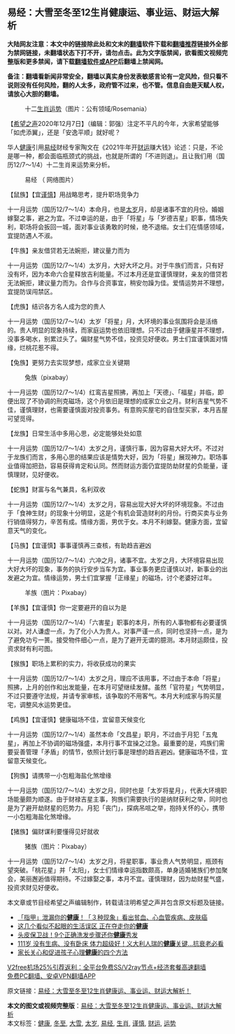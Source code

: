  <h2>易经：大雪至冬至12生肖健康运、事业运、财运大解析</h2> <p class="notice"><b>大陆网友注意：本文中的链接除此处和文末的<a href="https://github.com/bannedbook/fanqiang" >翻墙</a>软件下载和<a href="https://github.com/killgcd/justmysocks/blob/master/README.md">翻墙推荐</a>链接外全部为禁网链接，未翻墙状态下打不开，请勿点击。此为文字版禁闻，欲看图文视频完整版和更多禁闻，请下载<a href="https://github.com/bannedbook/fanqiang">翻墙软件或APP</a>后翻墙上禁闻网。</p><p>备注：翻墙看新闻非常安全，翻墙以真实身份发表敏感言论有一定风险，但只看不说则没有任何风险，翻的人太多，政府管不过来，也不管。信息自由是天赋人权，请放心大胆的翻墙。</b></p>  <div class="entry"> <figure><figcaption>十二<a href="https://www.bannedbook.org/bnews/tag/%e7%94%9f%e8%82%96/" class="st_tag internal_tag" rel="tag" title="标签 生肖 下的日志">生肖</a><a href="https://www.bannedbook.org/bnews/tag/%E8%BF%90%E5%8A%BF/" class="st_tag internal_tag" rel="tag" title="标签 运势 下的日志">运势</a>（图片：公有领域/Rosemania）</figcaption></figure> <p>【<span class='wp_keywordlink_affiliate'><a href="https://www.soundofhope.org" title="希望之声" target="_blank">希望之声</a></span>2020年12月7日】（编辑：郭强）注定不平凡的今年，大家希望能够「如虎添翼」，还是「安逸平顺」就好呢？</p> <p>华人<a href="https://www.bannedbook.org/bnews/tag/%e5%81%a5%e5%ba%b7/" class="st_tag internal_tag" rel="tag" title="标签 健康 下的日志">健康</a>引用<a href="https://www.bannedbook.org/bnews/tag/%E6%98%93%E7%BB%8F/" class="st_tag internal_tag" rel="tag" title="标签 易经 下的日志">易经</a>财经专家陶文在《2021牛年开<a href="https://www.bannedbook.org/bnews/tag/%E8%B4%A2%E8%BF%90/" class="st_tag internal_tag" rel="tag" title="标签 财运 下的日志">财运</a>赚大钱》论述：只是，不论是哪一种，都会面临瓶颈式的挑战，也就是所谓的「不进则退」。且让我们用（国历12/7～1/4）十二生肖来运势来分析。</p> <figure><figcaption>易经 （ 网络图片）</figcaption></figure> <p>【鼠族】【宜<a href="https://www.bannedbook.org/bnews/tag/%E8%B0%A8%E6%85%8E/" class="st_tag internal_tag" rel="tag" title="标签 谨慎 下的日志">谨慎</a>】用战略思考，提升职场竞争力</p> <p>十一月运势（国历12/7～1/4）本命月，也是<a href="https://www.bannedbook.org/bnews/tag/%e5%a4%aa%e5%b2%81/" class="st_tag internal_tag" rel="tag" title="标签 太岁 下的日志">太岁</a>月，却是诸事不宜的月份。婚姻嫁娶之事，避之为宜。不过幸运的是，由于「将星」与「岁德吉星」职事，情场失利，职场将会扳回一城，面对事业该勇敢的时候，绝不退缩。女士们在情感领域，宜提防遇人不淑。</p> <p>【牛族】亲友借贷若无法婉拒，建议量力而为</p> <p>十一月运势（国历12/7～1/4）太岁月，大好大坏之月。对于牛族们而言，只有好没有坏，因为本命六合星释放吉利能量。不过本月还是宜谨慎理财，亲友的借贷若无法婉拒，建议量力而为。合作与合资事宜，稍安勿躁为佳。爱情运势并不理想，宜提防误闯禁区。</p> <p>【虎族】结识各方名人成为您的贵人</p>  <p>十一月运势（国历12/7～1/4）太岁「将星」月，大环境的事业氛围将会是活络的。贵人明显的现象持续，而家庭运势也依旧理想。只不过由于健康星并不理想，没事多喝水，别累过头了。偏财星气势不佳，投资见好便收。男士们宜谨慎面对情缘，烂桃花惹不得。</p> <p>【兔族】更努力去实现梦想，成家立业关键期</p> <figure><figcaption>兔族（pixabay）</figcaption></figure> <p>十一月运势（国历12/7～1/4）红鸾吉星照拂，再加上「天德」、「福星」并临，即便出现了不协调的刑克磁场，这个月依旧是理想的成家立业之月。财利吉星气势不佳，谨慎理财，也需要谨慎面对投资事务。有意购买屋宅的自住型买家，本月吉屋可望觅得。</p> <p>【龙族】日常生活中多用心思，必定能够处处如意</p> <p>十一月运势（国历12/7～1/4）太岁之月，谨慎行事，因为容易大好大坏。不过对于龙族们而言，多用心思的结果应该是情势大好，因为「将星」展现神力。职场事业值得加把劲，容易获得肯定和认同。然而财运方面仍宜提防劫财星的负能量，谨慎理财，见好便收。</p> <p>【蛇族】财富与名气兼具，名利双收</p> <p>十一月运势（国历12/7～1/4）太岁之月，容易出现大好大坏的环境现象。不过由于「食神生财」的现象十分明显，这是个有机会营造财利的月份。行商买卖与业务行销值得努力，辛苦有成。情缘方面，男优于女。本月不利嫁娶。健康方面，宜留意天气的变化。</p>  <p>【马族】【宜谨慎】事事谨慎再三查核，有助趋吉避凶</p> <p>十一月运势（国历12/7～1/4）六冲之月，诸事不宜。太岁之月，大环境容易出现大好大坏的现象，事务的执行安步当车为宜。事业事务更应谨慎以对，新事业的出发避之为宜。情缘运势，男士们宜掌握「正缘星」的磁场，讨个老婆好过年。</p> <figure><figcaption>羊族（图片：Pixabay）</figcaption></figure> <p>【羊族】【宜谨慎】你一定要避开的自以为是</p> <p>十一月运势（国历12/7～1/4）「六害星」职事的本月，所有的人事物都有必要谨慎以对。对人谦虚一点，为了化小人为贵人。对事严谨一点，同时也坚持一点，是为了避免功亏一篑。接受物件细心一点，是为了避开无谓的臆测。本月财运颇佳，投资求财有利可图。</p> <p>【猴族】职场上累积的实力，将收获成功的果实</p> <p>十一月运势（国历12/7～1/4）太岁之月，理应不该用事，不过由于本命「将星」照拂，上月的创作和出发能量，在本月可望继续发酵。虽然「官符星」气势明显，不过只要遵守法规，并请专家审核，该争取的不用客气。本月大利成家与购买屋宅，调整风水运势更佳。</p> <p>【鸡族】【宜谨慎】健康磁场不佳，宜留意天候变化</p>  <p>十一月运势（国历12/7～1/4）虽然本命「文昌星」职月，不过由于月犯「五鬼星」，再加上不协调的磁场强盛，本月行事不宜操之过急。最重要的是，鸡族们需要妥善管理「矛盾」的情节，依照计划行事是理想的趋吉避凶。健康磁场不佳，宜留意天候变化。</p> <p>【狗族】请携带一小包粗海盐化煞增缘</p> <p>十一月运势（国历12/7～1/4）太岁之月，同时也是「太岁将星月」，代表大环境职场能量颇为顺遂。由于财禄吉星主事，狗族们需要执行的是纳财获利之举，同时也是为了避开劫财星的厄势力。月犯「丧门」，探病吊唁之举，抱持关怀的心，携带一小包粗海盐化煞增缘。</p> <p>【猪族】偏财谋利要懂得见好就收</p> <figure><figcaption>猪族（图片：Pixabay）</figcaption></figure> <p>十一月运势（国历12/7～1/4）太岁之月，将星职事，事业贵人气势明显，瓶颈有望突破。「桃花星」并「太阳」，女士们情缘幸运指数颇高，单身适婚猪族们参加聚会，美丽邂逅值得期待。不过嫁娶之事，本月不宜。谨慎理财，因为劫财星气盛，投资求财见好便收。</p> <p>本文章或节目经希望之声编辑制作，转载请注明希望之声并包含原文标题及链接。</p> <ul class='op-related-articles' title='相关阅读'> <li><a href='https://www.bannedbook.org/bnews/health/20201207/1443565.html' target='_blank'>「指甲」泄漏你的<b>健康</b>！「３种现象」看出贫血、心血管疾病、皮肤癌</a></li> <li><a href='https://www.bannedbook.org/bnews/lifebaike/20201207/1443549.html' target='_blank'>这几个看似不起眼的生活误区 正在夺走你的<b>健康</b></a></li> <li><a href='https://www.bannedbook.org/bnews/health/20201207/1443456.html' target='_blank'>头皮保卫战！9个正确洗发步骤还你<b>健康</b>秀发</a></li> <li><a href='https://www.bannedbook.org/bnews/health/20201207/1443437.html' target='_blank'>111岁 没有生病、没有卧床 体力超级好！义大利人瑞的<b>健康</b>关键…抗衰老必看</a></li> <li><a href='https://www.bannedbook.org/bnews/lifebaike/20201207/1443423.html' target='_blank'>家长关心和促进孩子心理<b>健康</b>的四个方法</a></li> </ul> <p class="texttj"> <a href="https://www.bannedbook.org/forum23/topic22702.html" target="_blank">V2free机场25%引荐返利：全平台免费SS/V2ray节点+经济套餐高速翻墙</a><br/> <a href="https://github.com/bannedbook/fanqiang/wiki/%E7%A6%81%E9%97%BB%E7%BD%91%E5%AE%89%E5%8D%93%E7%BF%BB%E5%A2%99%E6%96%B0%E9%97%BBAPP" target="_blank">免费PC翻墙、安卓VPN翻墙APP</a></p><p>原文链接：<a class="src_link"  href="https://www.soundofhope.org/post/451141" target="_blank">易经：大雪至冬至12生肖健康运、事业运、财运大解析！</a></p> <a name='sharetosocial'></a>       <div><b>本文的图文或视频完整版</b>：<a href='https://www.bannedbook.org/bnews/comments/20201208/1443864.html'>易经：大雪至冬至12生肖健康运、事业运、财运大解析</a></div>  </div><!--END ENTRY--> <div class="postfooter"> <div>本文标签：<a href="https://www.bannedbook.org/bnews/tag/%e5%81%a5%e5%ba%b7/" rel="tag">健康</a>, <a href="https://www.bannedbook.org/bnews/tag/%E5%86%AC%E8%87%B3/" rel="tag">冬至</a>, <a href="https://www.bannedbook.org/bnews/tag/%E5%A4%A7%E9%9B%AA/" rel="tag">大雪</a>, <a href="https://www.bannedbook.org/bnews/tag/%e5%a4%aa%e5%b2%81/" rel="tag">太岁</a>, <a href="https://www.bannedbook.org/bnews/tag/%E6%98%93%E7%BB%8F/" rel="tag">易经</a>, <a href="https://www.bannedbook.org/bnews/tag/%e7%94%9f%e8%82%96/" rel="tag">生肖</a>, <a href="https://www.bannedbook.org/bnews/tag/%E8%B0%A8%E6%85%8E/" rel="tag">谨慎</a>, <a href="https://www.bannedbook.org/bnews/tag/%E8%B4%A2%E8%BF%90/" rel="tag">财运</a>, <a href="https://www.bannedbook.org/bnews/tag/%E8%BF%90%E5%8A%BF/" rel="tag">运势</a></div>  </div><!--END POSTFOOTER--> 